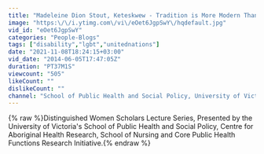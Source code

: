 ```yaml
---
title: "Madeleine Dion Stout, Keteskwew - Tradition is More Modern Than Modern Is - February 4th, 2014"
image: "https:\/\/i.ytimg.com\/vi\/eOet6JgpSwY\/hqdefault.jpg"
vid_id: "eOet6JgpSwY"
categories: "People-Blogs"
tags: ["disability","lgbt","unitednations"]
date: "2021-11-08T18:24:15+03:00"
vid_date: "2014-06-05T17:47:05Z"
duration: "PT37M1S"
viewcount: "505"
likeCount: ""
dislikeCount: ""
channel: "School of Public Health and Social Policy, University of Victoria"
---
```

{% raw %}Distinguished Women Scholars Lecture Series, Presented by the University of Victoria's School of Public Health and Social Policy, Centre for Aboriginal Health Research, School of Nursing and Core Public Health Functions Research Initiative.{% endraw %}
